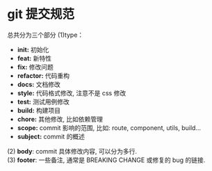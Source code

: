 <!--
 * @Description: git 提交规范
 * @Version: 2.0
 * @Autor: gcusms
 * @Date: 2021-09-25 13:59:54
 * @LastEditors: gcusms
 * @LastEditTime: 2021-09-25 14:03:01
-->
# git 提交规范
总共分为三个部分
(1)type：
* **init:** 初始化
* **feat:** 新特性
* **fix:** 修改问题
* **refactor:** 代码重构
* **docs:** 文档修改
* **style:** 代码格式修改, 注意不是 css 修改
* **test:** 测试用例修改
* **build:** 构建项目
* **chore:** 其他修改, 比如依赖管理
* **scope:** commit 影响的范围, 比如: route, component, utils, build...
* **subject:** commit 的概述

(2) <b>body</b>: commit 具体修改内容, 可以分为多行.<br>
(3) <b>footer</b>: 一些备注, 通常是 BREAKING CHANGE 或修复的 bug 的链接.